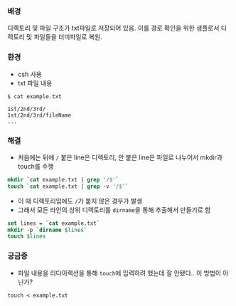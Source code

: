 ### 배경
디렉토리 및 파일 구조가 txt파일로 저장되어 있음. 이를 경로 확인을 위한 샘플로서 디렉토리 및 파일들을 더미파일로 복원.

### 환경
 - csh 사용
 - txt 파일 내용
```
$ cat example.txt

1st/2nd/3rd/
1st/2nd/3rd/fileName
...
```

### 해결
 - 처음에는 뒤에 `/` 붙은 line은 디렉토리, 안 붙은 line은 파일로 나누어서 mkdir과 touch를 수행
```csh
mkdir `cat example.txt | grep '/$'`
touch `cat example.txt | grep -v '/$'`
```

 - 이 때 디렉토리임에도 `/`가 붙지 않은 경우가 발생
 - 그래서 모든 라인의 상위 디렉토리를 `dirname`을 통해 추출해서 만들기로 함
```csh
set lines = `cat example.txt`
mkdir -p `dirname $lines`
touch $lines
```

### 궁금증
 - 파일 내용을 리다이렉션을 통해 `touch`에 입력하려 했는데 잘 안됐다.. 이 방법이 아닌가?
```
touch < example.txt
```
